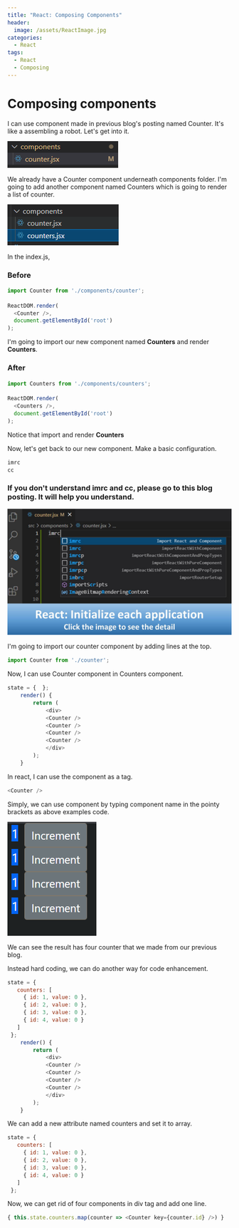 ```yaml
---
title: "React: Composing Components"
header:
  image: /assets/ReactImage.jpg
categories:
  - React
tags:
  - React
  - Composing
---
```


# Composing components

I can use component made in previous blog's posting named Counter. 
It's like a assembling a robot. Let's get into it.

![Image import counter](/assets/folder_counter.png)

We already have a Counter component underneath components folder.
I'm going to add another component named Counters which is going to render a list of counter.

![Image import counter](/assets/folder_counters.png)

In the index.js, 

### Before
```js
import Counter from './components/counter';

ReactDOM.render(
  <Counter />,
  document.getElementById('root')
);
```
I'm going to import our new component named **Counters** and render **Counters**.
### After
```js
import Counters from './components/counters';

ReactDOM.render(
  <Counters />,
  document.getElementById('root')
);
```
Notice that import and render **Counters**

Now, let's get back to our new component.
Make a basic configuration.
```js
imrc
cc 
```
### If you don't understand imrc and cc, please go to this blog posting. It will help you understand.
[![React initialize](/assets/imrcChanged.jpg)](https://jonghan-park.github.io/react/React_Initialize/)  

I'm going to import our counter component by adding lines at the top.
```js
import Counter from './counter';
```
Now, I can use Counter component in Counters component.

```js
state = {  }; 
    render() { 
        return (
            <div>
            <Counter /> 
            <Counter />
            <Counter />
            <Counter />
            </div>
        );
    }
```
In react, I can use the component as a tag. 
```js
<Counter />
```
Simply, we can use component by typing component name in the pointy brackets as above examples code.

![Image Using components](/assets/usingCounters.png)

We can see the result has four counter that we made from our previous blog.

Instead hard coding, we can do another way for code enhancement.

```js
state = { 
   counters: [
     { id: 1, value: 0 },
     { id: 2, value: 0 },
     { id: 3, value: 0 },
     { id: 4, value: 0 }
   ]
 }; 
    render() { 
        return (
            <div>
            <Counter /> 
            <Counter />
            <Counter />
            <Counter />
            </div>
        );
    }
```
We can add a new attribute named counters and set it to array.
```js
state = { 
   counters: [
     { id: 1, value: 0 },
     { id: 2, value: 0 },
     { id: 3, value: 0 },
     { id: 4, value: 0 }
   ]
 }; 
```
Now, we can get rid of four components in div tag and add one line.

```js
{ this.state.counters.map(counter => <Counter key={counter.id} />) }
```
